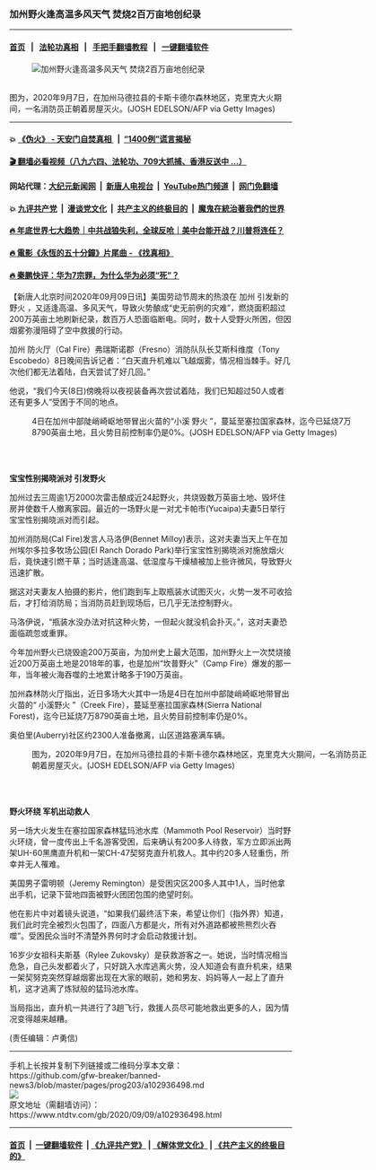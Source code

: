 ### 加州野火逢高温多风天气 焚烧2百万亩地创纪录
------------------------

#### [首页](https://github.com/gfw-breaker/banned-news3/blob/master/README.md) &nbsp;&nbsp;|&nbsp;&nbsp; [法轮功真相](https://github.com/begood0513/basic/blob/master/README.md)  &nbsp;&nbsp;|&nbsp;&nbsp; [手把手翻墙教程](https://github.com/gfw-breaker/guides/wiki)  &nbsp;&nbsp;|&nbsp;&nbsp; [一键翻墙软件](https://github.com/gfw-breaker/nogfw/blob/master/README.md)  



<div><div class="featured_image">
 <figure>
  <img alt="加州野火逢高温多风天气 焚烧2百万亩地创纪录" src="https://i.ntdtv.com/assets/uploads/2020/09/GettyImages-1228385733-800x450.jpg"/>
 </figure><br/>
 <span class="caption">
  图为，2020年9月7日，在加州马德拉县的卡斯卡德尔森林地区，克里克大火期间，一名消防员正朝着房屋灭火。(JOSH EDELSON/AFP via Getty Images)
 </span>
</div>
</div><hr/>

#### 💥 [《伪火》 - 天安门自焚真相 ](http://141.164.51.119:10000/videos/blog/weihuo.html)&nbsp; |&nbsp; [“1400例”谎言揭秘  ](http://141.164.51.119:10000/videos/blog/jiexi1400.html)

#### [ 🎬  翻墙必看视频（八九六四、法轮功、709大抓捕、香港反送中 ...）](https://github.com/gfw-breaker/links/blob/master/banned.md)

#### 网站代理：[大纪元新闻网](http://167.172.10.89:10080/gb/) &nbsp;|&nbsp; [新唐人电视台](http://167.172.10.89:8808/gb/)  &nbsp;|&nbsp; [YouTube热门频道](http://158.247.203.241/youtube.html) &nbsp;|&nbsp; [网门免翻墙](http://158.247.203.241:11000/show.aspx?name=ogHome)

#### 💥 [九评共产党](http://141.164.51.119:10000/videos/res/jiuping/)&nbsp; |&nbsp; [漫谈党文化](http://141.164.51.119:10000/videos/res/mtdwh/)&nbsp; |&nbsp; [共产主义的终极目的](http://141.164.51.119:10000/videos/res/zjmd/)&nbsp; |&nbsp; [魔鬼在統治著我們的世界](http://141.164.51.119:10000/videos/res/TheSpecter/)  

#### [ 🔥  年底世界七大趋势｜中共战狼失利，全球反呛｜美中台能开战？川普将连任？](http://141.164.51.119:10000/videos/news/tanghao02.html)

#### [ 🔥  電影《永恆的五十分鐘》片尾曲 - 《找真相》](http://141.164.51.119:10000/videos/news/../legend/index.html)

#### [ 🔥  秦鹏快评：华为7宗罪，为什么华为必须“死”？](http://141.164.51.119:10000/videos/news/qp01.html)

<div><div class="post_content" itemprop="articleBody">
 <p>
  【新唐人北京时间2020年09月09日讯】美国劳动节周末的热浪在
  <ok href="https://www.ntdtv.com/gb/加州.htm">
   加州
  </ok>
  引发新的
  <ok href="https://www.ntdtv.com/gb/野火.htm">
   野火
  </ok>
  ，又适逢高温、多风天气，导致火势酿成“史无前例的灾难”，燃烧面积超过200万英亩土地刷新纪录，数百万人恐面临断电。同时，数十人受野火所困，但因烟雾弥漫阻碍了空中救援的行动。
 </p>
 <p>
  <ok href="https://www.ntdtv.com/gb/加州.htm">
   加州
  </ok>
  防火厅（Cal Fire）弗瑞斯诺郡（Fresno）消防队队长艾斯科维度（Tony Escobedo）8日晚间告诉记者：“白天直升机难以飞越烟雾，情况相当棘手。好几次他们都无法着陆，白天尝试了好几回。”
 </p>
 <p>
  他说，“我们今天(8日)傍晚将以夜视装备再次尝试着陆，我们已知超过50人或者还有更多人”受困于不同的地点。
 </p>
 <figure class="wp-caption alignnone" id="attachment_102936532" style="width: 600px">
  <img alt="" class="size-medium wp-image-102936532" src="https://i.ntdtv.com/assets/uploads/2020/09/GettyImages-1228399068-600x388.jpg">
   <br/><figcaption class="wp-caption-text">
    4日在加州中部陡峭崎岖地带冒出火苗的“小溪
    <ok href="https://www.ntdtv.com/gb/野火.htm">
     野火
    </ok>
    ”，蔓延至塞拉国家森林，迄今已延烧7万8790英亩土地，且火势目前控制率仍是0%。(JOSH EDELSON/AFP via Getty Images)
   </figcaption><br/>
  </img>
 </figure><br/>
 <p>
  <strong>
   宝宝性别揭晓派对 引发野火
  </strong>
 </p>
 <p>
  加州过去三周逾1万2000次雷击酿成近24起野火，共烧毁数万英亩土地、毁坏住房并使数千人撤离家园。最近的一场野火是一对尤卡帕市(Yucaipa)夫妻5日举行宝宝性别揭晓派对而引起。
 </p>
 <p>
  加州消防局(Cal Fire)发言人马洛伊(Bennet Milloy)表示，这对夫妻当天上午在加州埃尔多拉多牧场公园(El Ranch Dorado Park)举行宝宝性别揭晓派对施放烟火后，竟快速引燃干草；当时适逢高温、低湿度与干燥植被加上些许微风，导致野火迅速扩散。
 </p>
 <p>
  据这对夫妻友人拍摄的影片，他们跑到车上取瓶装水试图灭火，火势一发不可收拾后，才打给消防局；当消防员赶到现场后，已几乎无法控制野火。
 </p>
 <p>
  马洛伊说，“瓶装水没办法对抗这种火势，一但起火就没机会扑灭。”，这对夫妻恐面临疏忽或重罪。
 </p>
 <p>
  今年加州野火已烧毁逾200万英亩，为加州史上最大范围，加州野火上一次焚烧接近200万英亩土地是2018年的事，也是加州“坎普野火”（Camp Fire）爆发的那一年，当年被火海吞噬的土地累计略多于190万英亩。
 </p>
 <p>
  加州森林防火厅指出，近日多场大火其中一场是4日在加州中部陡峭崎岖地带冒出火苗的“
  <ok href="https://www.ntdtv.com/gb/小溪野火.htm">
   小溪野火
  </ok>
  ”（Creek Fire），蔓延至塞拉国家森林(Sierra National Forest)，迄今已延烧7万8790英亩土地，且火势目前控制率仍是0%。
 </p>
 <p>
  奥伯里(Auberry)社区约2300人准备撤离，山区道路塞满车辆。
 </p>
 <figure class="wp-caption alignnone" id="attachment_102936537" style="width: 600px">
  <img alt="" class="size-medium wp-image-102936537" src="https://i.ntdtv.com/assets/uploads/2020/09/GettyImages-1228386010-600x352.jpg">
   <br/><figcaption class="wp-caption-text">
    图为，2020年9月7日，在加州马德拉县的卡斯卡德尔森林地区，克里克大火期间，一名消防员正朝着房屋灭火。(JOSH EDELSON/AFP via Getty Images)
   </figcaption><br/>
  </img>
 </figure><br/>
 <p>
  <strong>
   野火环绕 军机出动救人
  </strong>
 </p>
 <p>
  另一场大火发生在塞拉国家森林猛玛池水库（Mammoth Pool Reservoir）当时野火环绕，曾一度传出上千名游客受困，后来确认有200多人待救，军方立即派出两架UH-60黑鹰直升机和一架CH-47契努克直升机救人。其中约20多人轻重伤，所幸并无人罹难。
 </p>
 <p>
  美国男子雷明顿（Jeremy Remington）是受困灾区200多人其中1人，当时他拿出手机，记录下营地四面被野火团团包围的绝望时刻。
 </p>
 <p>
  他在影片中对着镜头说道，“如果我们最终活下来，希望让你们（指外界）知道，我们此时完全被烈火包围了，四面八方都是火，所有对外道路都被熊熊烈火吞噬”。受困民众当时不清楚外界何时才会启动救援计划。
 </p>
 <p>
  16岁少女祖科夫斯基（Rylee Zukovsky）是获救游客之一。她说，当时情况相当危急，自己头发都着火了，只好跳入水库逃离火势，没人知道会有直升机来，结果一架契努克突然穿越烟雾出现在大家的眼前，她和男友、妈妈等人一起上了直升机，这才逃离了炼狱般的猛玛池水库。
 </p>
 <p>
  当局指出，直升机一共进行了3趟飞行，救援人员尽可能地救出更多的人，因为情况变得越来越糟。
 </p>
 <div class="video_fit_container">
 </div>
 <p>
  (责任编辑：卢勇信)
 </p>
 <div class="single_ad">
 </div>
</div>
</div>
<hr/>
手机上长按并复制下列链接或二维码分享本文章：<br/>
https://github.com/gfw-breaker/banned-news3/blob/master/pages/prog203/a102936498.md <br/>
<a href='https://github.com/gfw-breaker/banned-news3/blob/master/pages/prog203/a102936498.md'><img src='https://github.com/gfw-breaker/banned-news3/blob/master/pages/prog203/a102936498.md.png'/></a> <br/>
原文地址（需翻墙访问）：https://www.ntdtv.com/gb/2020/09/09/a102936498.html


------------------------
#### [首页](https://github.com/gfw-breaker/banned-news3/blob/master/README.md) &nbsp;|&nbsp; [一键翻墙软件](https://github.com/gfw-breaker/nogfw/blob/master/README.md) &nbsp;| [《九评共产党》](https://github.com/gfw-breaker/9ping.md/blob/master/README.md#九评之一评共产党是什么) | [《解体党文化》](https://github.com/gfw-breaker/jtdwh.md/blob/master/README.md) | [《共产主义的终极目的》](https://github.com/gfw-breaker/gczydzjmd.md/blob/master/README.md)


<img src='http://gfw-breaker.win/banned-news3/pages/prog203/a102936498.md' width='0px' height='0px'/>